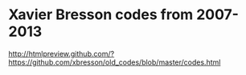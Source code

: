 # Xavier Bresson codes from 2007-2013

http://htmlpreview.github.com/?https://github.com/xbresson/old_codes/blob/master/codes.html
